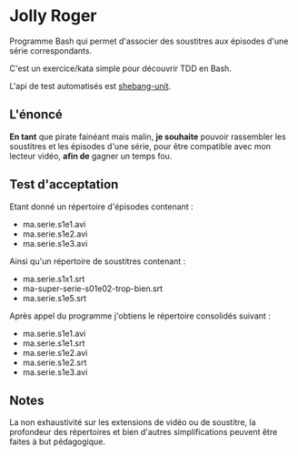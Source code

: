 # Jolly Roger

Programme Bash qui permet d'associer des soustitres aux épisodes d'une série correspondants.

C'est un exercice/kata simple pour découvrir TDD en Bash.

L'api de test automatisés est [shebang-unit].

## L'énoncé

**En tant** que pirate fainéant mais malin, **je souhaite** pouvoir rassembler les soustitres et les épisodes d'une série, pour être compatible avec mon lecteur vidéo, **afin de** gagner un temps fou.

## Test d'acceptation

Etant donné un répertoire d'épisodes contenant :

* ma.serie.s1e1.avi
* ma.serie.s1e2.avi
* ma.serie.s1e3.avi

Ainsi qu'un répertoire de soustitres contenant :

* ma.serie.s1x1.srt
* ma-super-serie-s01e02-trop-bien.srt
* ma.serie.s1e5.srt

Après appel du programme j'obtiens le répertoire consolidés suivant :

* ma.serie.s1e1.avi
* ma.serie.s1e1.srt
* ma.serie.s1e2.avi
* ma.serie.s1e2.srt
* ma.serie.s1e3.avi

## Notes

La non exhaustivité sur les extensions de vidéo ou de soustitre, la profondeur des répertoires et bien d'autres simplifications peuvent être faites à but pédagogique.

[shebang-unit]: https://github.com/arpinum/shebang-unit
